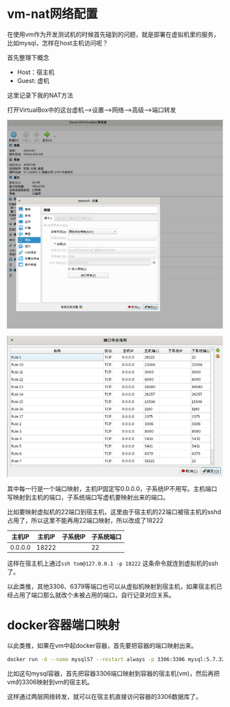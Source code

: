 # vm-nat网络配置

在使用vm作为开发测试机的时候首先碰到的问题，就是部署在虚拟机里的服务，比如mysql，怎样在host主机访问呢？

首先整理下概念

* Host：宿主机
* Guest: 虚机

这里记录下我的NAT方法


打开VirtualBox中的这台虚机-->设置-->网络-->高级-->端口转发


![vm-network1](./img/vm-network1.png)

![vm-network2](./img/vm-network2.png)

其中每一行是一个端口映射，主机IP固定写0.0.0.0，子系统IP不用写。主机端口写映射到主机的端口，子系统端口写虚机要映射出来的端口。

比如要映射虚拟机的22端口到宿主机，这里由于宿主机的22端口被宿主机的sshd占用了，所以这里不能再用22端口映射，所以改成了18222

| 主机IP  | 主机IP | 子系统IP | 子系统端口 |
|---------|--------|----------|------------|
| 0.0.0.0 | 18222  |          | 22         |



这样在宿主机上通过`ssh tom@127.0.0.1 -p 18222` 这条命令就连到虚拟机的ssh了。

以此类推，其他3306、6379等端口也可以从虚拟机映射到宿主机，如果宿主机已经占用了端口那么就改个未被占用的端口，自行记录对应关系。

# docker容器端口映射

以此类推，如果在vm中起docker容器，首先要把容器的端口映射出来。

```bash
docker run -d --name mysql57 --restart always -p 3306:3306 mysql:5.7.32
```
比如这句mysql容器，首先把容器3306端口映射到容器的宿主机(vm)，然后再把vm的3306映射到vm的宿主机。

这样通过两层网络转发，就可以在宿主机直接访问容器的3306数据库了。